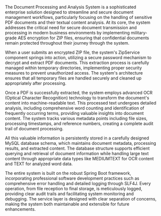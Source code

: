 The Document Processing and Analysis System is a sophisticated enterprise solution designed to streamline and secure document management workflows, particularly focusing on the handling of sensitive PDF documents and their textual content analysis. At its core, the system addresses the critical need for secure document transmission and processing in modern business environments by implementing military-grade AES encryption for ZIP files, ensuring that confidential documents remain protected throughout their journey through the system.


When a user submits an encrypted ZIP file, the system's ZipService component springs into action, utilizing a secure password mechanism to decrypt and extract PDF documents. This extraction process is carefully managed within temporary directories, implementing proper security measures to prevent unauthorized access. The system's architecture ensures that all temporary files are handled securely and cleaned up appropriately after processing.




Once a PDF is successfully extracted, the system employs advanced OCR (Optical Character Recognition) technology to transform the document's content into machine-readable text. This processed text undergoes detailed analysis, including comprehensive word counting and identification of frequently occurring terms, providing valuable insights into document content. The system tracks various metadata points including file sizes, processing timestamps, and reference numbers, creating a complete audit trail of document processing.




All this valuable information is persistently stored in a carefully designed MySQL database schema, which maintains document metadata, processing results, and extracted content. The database structure supports efficient querying and retrieval of document information while handling large text content through appropriate data types like MEDIUMTEXT for OCR content and TEXT for analyzed word data.




The entire system is built on the robust Spring Boot framework, incorporating professional software development practices such as comprehensive error handling and detailed logging through SLF4J. Every operation, from file reception to final storage, is meticulously logged, providing clear audit trails and facilitating system monitoring and debugging. The service layer is designed with clear separation of concerns, making the system both maintainable and extensible for future enhancements.
